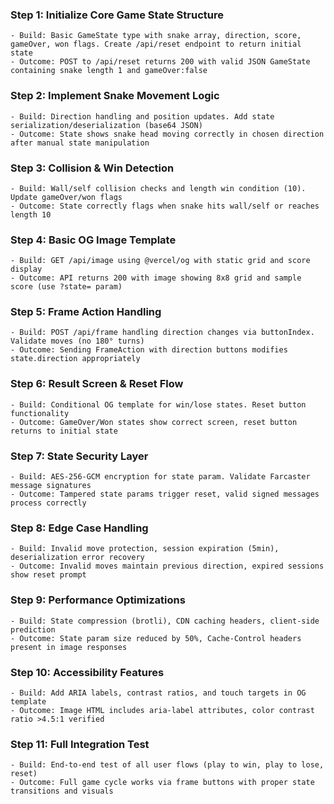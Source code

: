 ### Step 1: Initialize Core Game State Structure  
```text  
- Build: Basic GameState type with snake array, direction, score, gameOver, won flags. Create /api/reset endpoint to return initial state  
- Outcome: POST to /api/reset returns 200 with valid JSON GameState containing snake length 1 and gameOver:false  
```

### Step 2: Implement Snake Movement Logic  
```text  
- Build: Direction handling and position updates. Add state serialization/deserialization (base64 JSON)  
- Outcome: State shows snake head moving correctly in chosen direction after manual state manipulation  
```

### Step 3: Collision & Win Detection  
```text  
- Build: Wall/self collision checks and length win condition (10). Update gameOver/won flags  
- Outcome: State correctly flags when snake hits wall/self or reaches length 10  
```

### Step 4: Basic OG Image Template  
```text  
- Build: GET /api/image using @vercel/og with static grid and score display  
- Outcome: API returns 200 with image showing 8x8 grid and sample score (use ?state= param)  
```

### Step 5: Frame Action Handling  
```text  
- Build: POST /api/frame handling direction changes via buttonIndex. Validate moves (no 180° turns)  
- Outcome: Sending FrameAction with direction buttons modifies state.direction appropriately  
```

### Step 6: Result Screen & Reset Flow  
```text  
- Build: Conditional OG template for win/lose states. Reset button functionality  
- Outcome: GameOver/Won states show correct screen, reset button returns to initial state  
```

### Step 7: State Security Layer  
```text  
- Build: AES-256-GCM encryption for state param. Validate Farcaster message signatures  
- Outcome: Tampered state params trigger reset, valid signed messages process correctly  
```

### Step 8: Edge Case Handling  
```text  
- Build: Invalid move protection, session expiration (5min), deserialization error recovery  
- Outcome: Invalid moves maintain previous direction, expired sessions show reset prompt  
```

### Step 9: Performance Optimizations  
```text  
- Build: State compression (brotli), CDN caching headers, client-side prediction  
- Outcome: State param size reduced by 50%, Cache-Control headers present in image responses  
```

### Step 10: Accessibility Features  
```text  
- Build: Add ARIA labels, contrast ratios, and touch targets in OG template  
- Outcome: Image HTML includes aria-label attributes, color contrast ratio >4.5:1 verified  
```

### Step 11: Full Integration Test  
```text  
- Build: End-to-end test of all user flows (play to win, play to lose, reset)  
- Outcome: Full game cycle works via frame buttons with proper state transitions and visuals  
```